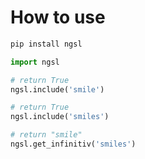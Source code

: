 # How to use

```bash
pip install ngsl
```

```python
import ngsl

# return True
ngsl.include('smile')

# return True
ngsl.include('smiles')

# return "smile"
ngsl.get_infinitiv('smiles')
```

